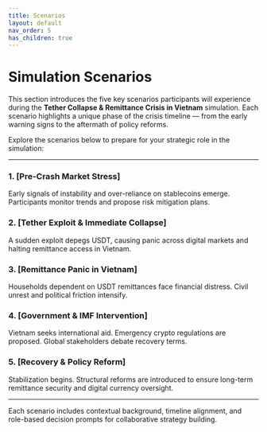 ```yaml
---
title: Scenarios
layout: default
nav_order: 5
has_children: true
---
```



#  Simulation Scenarios

This section introduces the five key scenarios participants will experience during the **Tether Collapse & Remittance Crisis in Vietnam** simulation. Each scenario highlights a unique phase of the crisis timeline — from the early warning signs to the aftermath of policy reforms.

Explore the scenarios below to prepare for your strategic role in the simulation:

---

### 1. [Pre-Crash Market Stress]
Early signals of instability and over-reliance on stablecoins emerge. Participants monitor trends and propose risk mitigation plans.

### 2. [Tether Exploit & Immediate Collapse]
A sudden exploit depegs USDT, causing panic across digital markets and halting remittance access in Vietnam.

### 3. [Remittance Panic in Vietnam]
Households dependent on USDT remittances face financial distress. Civil unrest and political friction intensify.

### 4. [Government & IMF Intervention]
Vietnam seeks international aid. Emergency crypto regulations are proposed. Global stakeholders debate recovery terms.

### 5. [Recovery & Policy Reform]
Stabilization begins. Structural reforms are introduced to ensure long-term remittance security and digital currency oversight.

---

Each scenario includes contextual background, timeline alignment, and role-based decision prompts for collaborative strategy building.
